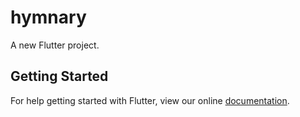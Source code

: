 # hymnary

A new Flutter project.

## Getting Started

For help getting started with Flutter, view our online
[documentation](https://flutter.io/).
